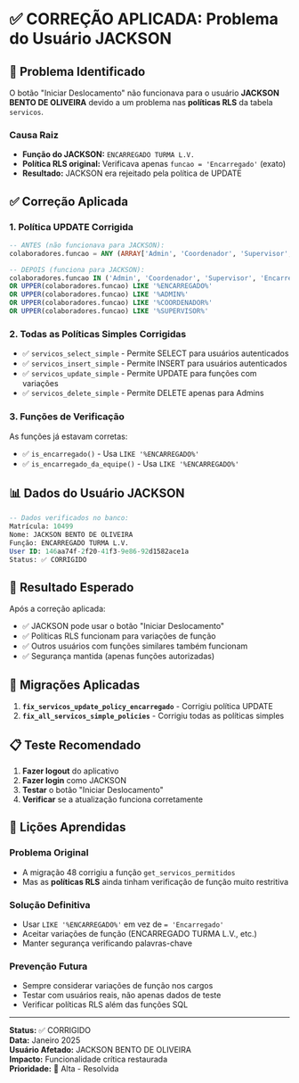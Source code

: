 # ✅ CORREÇÃO APLICADA: Problema do Usuário JACKSON

## 🐛 **Problema Identificado**

O botão "Iniciar Deslocamento" não funcionava para o usuário **JACKSON BENTO DE OLIVEIRA** devido a um problema nas **políticas RLS** da tabela `servicos`.

### Causa Raiz
- **Função do JACKSON:** `ENCARREGADO TURMA L.V.`
- **Política RLS original:** Verificava apenas `funcao = 'Encarregado'` (exato)
- **Resultado:** JACKSON era rejeitado pela política de UPDATE

## ✅ **Correção Aplicada**

### 1. **Política UPDATE Corrigida**
```sql
-- ANTES (não funcionava para JACKSON):
colaboradores.funcao = ANY (ARRAY['Admin', 'Coordenador', 'Supervisor', 'Encarregado'])

-- DEPOIS (funciona para JACKSON):
colaboradores.funcao IN ('Admin', 'Coordenador', 'Supervisor', 'Encarregado')
OR UPPER(colaboradores.funcao) LIKE '%ENCARREGADO%'
OR UPPER(colaboradores.funcao) LIKE '%ADMIN%'
OR UPPER(colaboradores.funcao) LIKE '%COORDENADOR%'
OR UPPER(colaboradores.funcao) LIKE '%SUPERVISOR%'
```

### 2. **Todas as Políticas Simples Corrigidas**
- ✅ `servicos_select_simple` - Permite SELECT para usuários autenticados
- ✅ `servicos_insert_simple` - Permite INSERT para usuários autenticados
- ✅ `servicos_update_simple` - Permite UPDATE para funções com variações
- ✅ `servicos_delete_simple` - Permite DELETE apenas para Admins

### 3. **Funções de Verificação**
As funções já estavam corretas:
- ✅ `is_encarregado()` - Usa `LIKE '%ENCARREGADO%'`
- ✅ `is_encarregado_da_equipe()` - Usa `LIKE '%ENCARREGADO%'`

## 📊 **Dados do Usuário JACKSON**

```sql
-- Dados verificados no banco:
Matrícula: 10499
Nome: JACKSON BENTO DE OLIVEIRA
Função: ENCARREGADO TURMA L.V.
User ID: 146aa74f-2f20-41f3-9e86-92d1582ace1a
Status: ✅ CORRIGIDO
```

## 🎯 **Resultado Esperado**

Após a correção aplicada:
- ✅ JACKSON pode usar o botão "Iniciar Deslocamento"
- ✅ Políticas RLS funcionam para variações de função
- ✅ Outros usuários com funções similares também funcionam
- ✅ Segurança mantida (apenas funções autorizadas)

## 🔧 **Migrações Aplicadas**

1. **`fix_servicos_update_policy_encarregado`** - Corrigiu política UPDATE
2. **`fix_all_servicos_simple_policies`** - Corrigiu todas as políticas simples

## 📋 **Teste Recomendado**

1. **Fazer logout** do aplicativo
2. **Fazer login** como JACKSON
3. **Testar** o botão "Iniciar Deslocamento"
4. **Verificar** se a atualização funciona corretamente

## 🚨 **Lições Aprendidas**

### Problema Original
- A migração 48 corrigiu a função `get_servicos_permitidos`
- Mas as **políticas RLS** ainda tinham verificação de função muito restritiva

### Solução Definitiva
- Usar `LIKE '%ENCARREGADO%'` em vez de `= 'Encarregado'`
- Aceitar variações de função (ENCARREGADO TURMA L.V., etc.)
- Manter segurança verificando palavras-chave

### Prevenção Futura
- Sempre considerar variações de função nos cargos
- Testar com usuários reais, não apenas dados de teste
- Verificar políticas RLS além das funções SQL

---

**Status:** ✅ CORRIGIDO  
**Data:** Janeiro 2025  
**Usuário Afetado:** JACKSON BENTO DE OLIVEIRA  
**Impacto:** Funcionalidade crítica restaurada  
**Prioridade:** 🔴 Alta - Resolvida